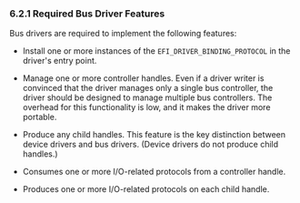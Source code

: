 <!--- @file
  6.2.1 Required Bus Driver Features

  Copyright (c) 2012-2018, Intel Corporation. All rights reserved.<BR>

  Redistribution and use in source (original document form) and 'compiled'
  forms (converted to PDF, epub, HTML and other formats) with or without
  modification, are permitted provided that the following conditions are met:

  1) Redistributions of source code (original document form) must retain the
     above copyright notice, this list of conditions and the following
     disclaimer as the first lines of this file unmodified.

  2) Redistributions in compiled form (transformed to other DTDs, converted to
     PDF, epub, HTML and other formats) must reproduce the above copyright
     notice, this list of conditions and the following disclaimer in the
     documentation and/or other materials provided with the distribution.

  THIS DOCUMENTATION IS PROVIDED BY TIANOCORE PROJECT "AS IS" AND ANY EXPRESS OR
  IMPLIED WARRANTIES, INCLUDING, BUT NOT LIMITED TO, THE IMPLIED WARRANTIES OF
  MERCHANTABILITY AND FITNESS FOR A PARTICULAR PURPOSE ARE DISCLAIMED. IN NO
  EVENT SHALL TIANOCORE PROJECT  BE LIABLE FOR ANY DIRECT, INDIRECT, INCIDENTAL,
  SPECIAL, EXEMPLARY, OR CONSEQUENTIAL DAMAGES (INCLUDING, BUT NOT LIMITED TO,
  PROCUREMENT OF SUBSTITUTE GOODS OR SERVICES; LOSS OF USE, DATA, OR PROFITS;
  OR BUSINESS INTERRUPTION) HOWEVER CAUSED AND ON ANY THEORY OF LIABILITY,
  WHETHER IN CONTRACT, STRICT LIABILITY, OR TORT (INCLUDING NEGLIGENCE OR
  OTHERWISE) ARISING IN ANY WAY OUT OF THE USE OF THIS DOCUMENTATION, EVEN IF
  ADVISED OF THE POSSIBILITY OF SUCH DAMAGE.

-->

### 6.2.1 Required Bus Driver Features

Bus drivers are required to implement the following features:

* Install one or more instances of the `EFI_DRIVER_BINDING_PROTOCOL` in the
  driver's entry point.

* Manage one or more controller handles. Even if a driver writer is convinced
  that the driver manages only a single bus controller, the driver should be
  designed to manage multiple bus controllers. The overhead for this
  functionality is low, and it makes the driver more portable.

* Produce any child handles. This feature is the key distinction between device
  drivers and bus drivers. (Device drivers do not produce child handles.)

* Consumes one or more I/O-related protocols from a controller handle.

* Produces one or more I/O-related protocols on each child handle.
